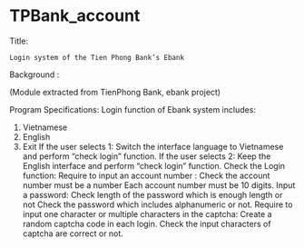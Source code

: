 # TPBank_account
Title:

  	Login system of the Tien Phong Bank’s Ebank
Background :

(Module extracted from TienPhong Bank, ebank project)

Program Specifications:
Login function of Ebank system includes:
1. Vietnamese
2. English
3. Exit
If the user selects 1: Switch the interface language to Vietnamese and perform “check login” function.
If the user selects 2: Keep the English interface and perform “check login” function.
Check the Login function:
Require to input an account number :
Check the account number must be a number 
Each account number must be 10 digits.
Input a password: 
Check length of the password which is enough length or not
Check the password which includes alphanumeric or not.
Require to input one character or multiple characters in the captcha:
Create a random captcha code in each login.
Check the input characters of captcha are correct or not.
